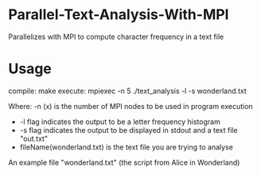 # Parallel-Text-Analysis-With-MPI
Parallelizes with MPI to compute character frequency in a text file

# Usage
compile: make
execute: mpiexec -n 5 ./text_analysis -l -s wonderland.txt

Where:
  -n (x) is the number of MPI nodes to be used in program execution
  - -l flag indicates the output to be a letter frequency histogram
  - -s flag indicates the output to be displayed in stdout and a text file "out.txt"
  - fileName(wonderland.txt) is the text file you are trying to analyse
  
An example file "wonderland.txt" (the script from Alice in Wonderland)
